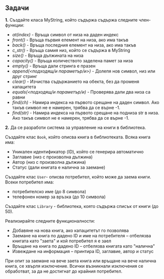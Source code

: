 ## Задачи

**1.** Създайте класа MyString, който съдържа съдържа следните член-функции:
- *at(index)* - Връща символ от низа на даден индекс 
- *front()* - Връща първия елемент на низа, ако има такъв
- *back()* - Връща последния елемент на низа, ако има такъв
- *c_str()* - Връща самия низ, който се съдържа в MyString
- *size()* - Връща дължината на низа 
- *capacity()* - Връща количеството заделена памет за низа
- *empty()* - Връща дали стринга е празен 
- *append(<подходящ/и параметър/и>)* - Долепя нов символ, низ или друг стринг
- *clear()* - Изчиства съдържанието на обекта, без да променя капацитета
- *equals(<подходящ/и параметър/и)* - Проверява дали два низа са равни 
- *find(ch)* - Намира индекса на първото срещане на даден символ. Ако такъв символ не е намерен, трябва да се върне -1.
- *find(str)* - Намира индекса на първото срещане на подниза str в низа. Ако такъв символ не е намерен, трябва да се върне -1.

**2.** Да се разработи система за управление на книги в библиотека.

Създайте клас `Book`, който описва книга в библиотеката. Всяка книга има:

- Уникален идентификатор (ID), който се генерира автоматично
- Заглавие (низ с произволна дължина)
- Автор (низ с произволна дължина)
- Статус (дали книгата е налична за заемане)

Създайте клас `User`- описва потребител, който може да заема книги. Всеки потребител има:
- потребителско име (до 8 символа)
- телефонен номер за връзка (до 10 символа)

Създайте клас `Library` - библиотека, която съдържа списък от книги (до 50). 

Реализирайте следните функционалности:
- Добавяне на нова книга, ако капацитетът го позволява
- Заемане на книга по дадено ID и име на потребителя – отбелязва книгата като "заета" и кой потребител я е заел
- Връщане на книга по дадено ID – отбелязва книгата като "налична"
- Извеждане на информация – принтира ID, заглавие, автор и статус

При опит за заемане на вече заета книга или връщане на вече налична книга, се хвърля изключение. Всички възникнали изключения се обработват, за да не достигнат до крайния потребител.  </br>
